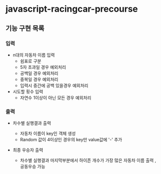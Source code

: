 # javascript-racingcar-precourse
## 기능 구현 목록
### 입력
- n대의 자동차 이름 입력
  - 쉼표로 구분
  - 5자 초과일 경우 예외처리
  - 공백일 경우 예외처리
  - 중복일 경우 예외처리
  - 입력시 중간에 공백 있을경우 예외처리  
- 시도할 횟수 입력
  - 자연수 1이상이 아닌 모든 경우 예외처리
   

### 출력
- 차수별 실행결과 출력
  - 자동차 이름이 key인 객체 생성
  - Random 값이 4이상인 경우의 key만 value값에 '-' 추가

- 최종 우승자 출력
  - 차수별 실행결과 마지막부분에서 하이픈 개수가 가장 많은 자동차 이름 출력 , 공동우승 가능
   
  
